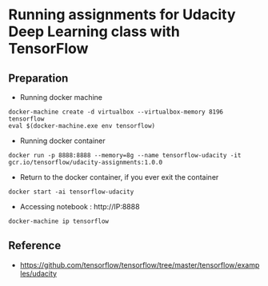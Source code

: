 Running assignments for Udacity Deep Learning class with TensorFlow
=====
## Preparation
- Running docker machine
```
docker-machine create -d virtualbox --virtualbox-memory 8196 tensorflow
eval $(docker-machine.exe env tensorflow)
```
- Running docker container 
```
docker run -p 8888:8888 --memory=8g --name tensorflow-udacity -it gcr.io/tensorflow/udacity-assignments:1.0.0
```
- Return to the docker container, if you ever exit the container
```
docker start -ai tensorflow-udacity
```
- Accessing notebook :  http://IP:8888
```
docker-machine ip tensorflow
```

## Reference
- https://github.com/tensorflow/tensorflow/tree/master/tensorflow/examples/udacity

